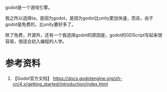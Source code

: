 godot是一个游戏引擎。

我之所以选择ta，是因为godot，是因为godot比unity更加快速，而且，由于godot是免费的，比unity要好多了。

除了免费，开源外，还有一个我选择godot的原因是，godot的GDScript写起来很容易，很适合初入编程的人学。

# 参考资料

1. 【Godot官方文档】 https://docs.godotengine.org/zh-cn/4.x/getting_started/introduction/index.html